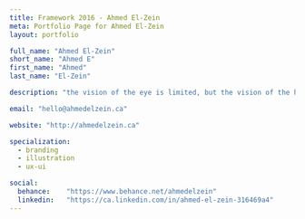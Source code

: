 ```yaml
---
title: Framework 2016 - Ahmed El-Zein
meta: Portfolio Page for Ahmed El-Zein
layout: portfolio

full_name: "Ahmed El-Zein"
short_name: "Ahmed E"
first_name: "Ahmed"
last_name: "El-Zein"

description: "the vision of the eye is limited, but the vision of the heart transcends all barriers of time and space."

email: "hello@ahmedelzein.ca"

website: "http://ahmedelzein.ca"

specialization:
  - branding
  - illustration
  - ux-ui

social:
  behance:    "https://www.behance.net/ahmedelzein"
  linkedin:   "https://ca.linkedin.com/in/ahmed-el-zein-316469a4"
---
```

